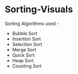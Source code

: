 # Sorting-Visuals


Sorting Algorithms used -
<ul>
  <li>Bubble Sort</li>
  <li>Insertion Sort</li>
  <li>Selection Sort</li>
  <li>Merge Sort</li>
  <li>Quick Sort</li>
  <li>Heap Sort</li>
  <li>Counting Sort</li>
</ul>
